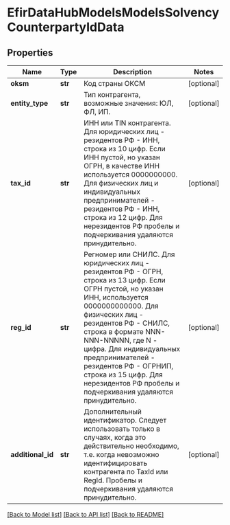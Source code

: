 # EfirDataHubModelsModelsSolvencyCounterpartyIdData

## Properties
Name | Type | Description | Notes
------------ | ------------- | ------------- | -------------
**oksm** | **str** | Код страны ОКСМ | [optional] 
**entity_type** | **str** | Тип контрагента, возможные значения:  ЮЛ,  ФЛ,  ИП. | [optional] 
**tax_id** | **str** | ИНН или TIN контрагента.  Для юридических лиц - резидентов РФ - ИНН, строка из 10 цифр. Если ИНН пустой, но указан ОГРН, в качестве ИНН используется 0000000000.  Для физических лиц и индивидуальных предпринимателей - резидентов РФ - ИНН, строка из 12 цифр.  Для нерезидентов РФ пробелы и подчеркивания удаляются принудительно. | [optional] 
**reg_id** | **str** | Регномер или СНИЛС.  Для юридических лиц - резидентов РФ - ОГРН, строка из 13 цифр. Если ОГРН пустой, но указан ИНН, используется 0000000000000.  Для физических лиц - резидентов РФ - СНИЛС, строка в формате NNN-NNN-NNNNN, где N - цифра.  Для индивидуальных предпринимателей - резидентов РФ - ОГРНИП, строка из 15 цифр.  Для нерезидентов РФ пробелы и подчеркивания удаляются принудительно. | [optional] 
**additional_id** | **str** | Дополнительный идентификатор. Следует использовать только в случаях,   когда это действительно необходимо, т.е. когда невозможно   идентифицировать контрагента по TaxId или RegId.  Пробелы и подчеркивания удаляются принудительно. | [optional] 

[[Back to Model list]](../README.md#documentation-for-models) [[Back to API list]](../README.md#documentation-for-api-endpoints) [[Back to README]](../README.md)

